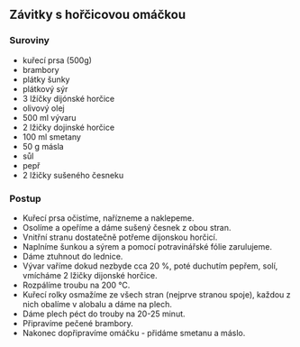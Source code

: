 ## Závitky s hořčicovou omáčkou

### Suroviny
- kuřecí prsa (500g)
- brambory
- plátky šunky
- plátkový sýr
- 3 lžíčky dijónské horčice
- olivový olej
- 500 ml vývaru
- 2 lžičky dojinské horčice
- 100 ml smetany
- 50 g másla
- sůl
- pepř
- 2 lžičky sušeného česneku

### Postup
- Kuřecí prsa očistíme, nařízneme a naklepeme.
- Osolíme a opeříme a dáme sušený česnek z obou stran.
- Vnitřní stranu dostatečně potřeme dijonskou horčicí.
- Naplníme šunkou a sýrem a pomocí potravinářské fólie zarulujeme. 
- Dáme ztuhnout do lednice.
- Vývar vaříme dokud nezbyde cca 20 %, poté duchutím pepřem, solí, vmícháme 2 lžičky dijonské horčice.
- Rozpálíme troubu na 200 °C.
- Kuřecí rolky osmažíme ze všech stran (nejprve stranou spoje), každou z nich obalíme v alobalu a dáme na plech.
- Dáme plech péct do trouby na 20-25 minut. 
- Připravíme pečené brambory.
- Nakonec dopřipravíme omáčku - přidáme smetanu a máslo. 
